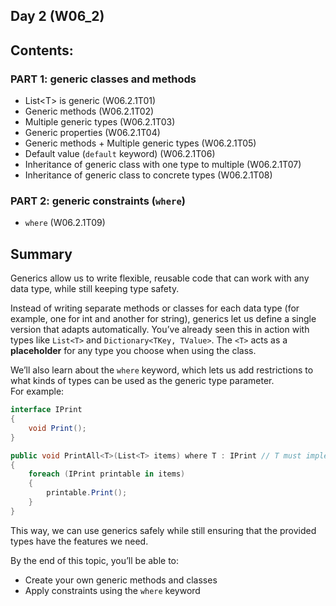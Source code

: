 ## Day 2 (W06_2)

## Contents:

### PART 1: generic classes and methods
* List\<T\> is generic (W06.2.1T01)
* Generic methods (W06.2.1T02)
* Multiple generic types (W06.2.1T03)
* Generic properties (W06.2.1T04)
* Generic methods + Multiple generic types (W06.2.1T05)
* Default value (`default` keyword) (W06.2.1T06)
* Inheritance of generic class with one type to multiple (W06.2.1T07)
* Inheritance of generic class to concrete types (W06.2.1T08)

### PART 2: generic constraints (`where`)
* `where` (W06.2.1T09)

## Summary
Generics allow us to write flexible, reusable code that can work with any data type, while still keeping type safety.

Instead of writing separate methods or classes for each data type (for example, one for int and another for string), generics let us define a single version that adapts automatically.
You’ve already seen this in action with types like `List<T>` and `Dictionary<TKey, TValue>`. The `<T>` acts as a **placeholder** for any type you choose when using the class.

We’ll also learn about the `where` keyword, which lets us add restrictions to what kinds of types can be used as the generic type parameter.\
For example:

```csharp
interface IPrint
{
    void Print();
}

public void PrintAll<T>(List<T> items) where T : IPrint // T must implement IPrint
{
    foreach (IPrint printable in items)
    {
        printable.Print();
    }
}
```

This way, we can use generics safely while still ensuring that the provided types have the features we need.

By the end of this topic, you’ll be able to:
- Create your own generic methods and classes
- Apply constraints using the `where` keyword